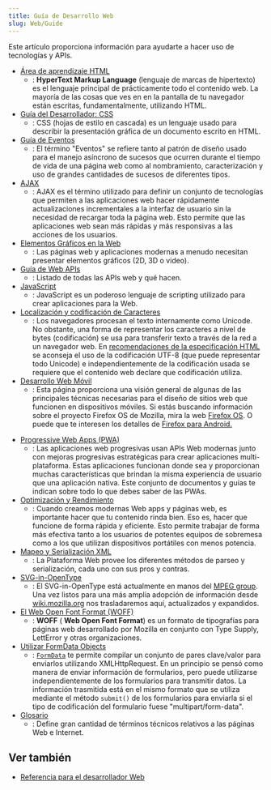 ```yaml
---
title: Guía de Desarrollo Web
slug: Web/Guide
---
```


Este artículo proporciona información para ayudarte a hacer uso de tecnologías y APIs.

- [Área de aprendizaje HTML](/es/docs/Learn/HTML)
  - : **HyperText Markup Language** (lenguaje de marcas de hipertexto) es el lenguaje principal de prácticamente todo el contenido web. La mayoría de las cosas que ves en en la pantalla de tu navegador están escritas, fundamentalmente, utilizando HTML.
- [Guía del Desarrollador: CSS](/es/docs/Web/Guide/CSS)
  - : CSS (hojas de estilo en cascada) es un lenguaje usado para describir la presentación gráfica de un documento escrito en HTML.
- [Guía de Eventos](/es/docs/Web/Guide/Events)
  - : El término "Eventos" se refiere tanto al patrón de diseño usado para el manejo asíncrono de sucesos que ocurren durante el tiempo de vida de una página web como al nombramiento, caracterización y uso de grandes cantidades de sucesos de diferentes tipos.
- [AJAX](/es/docs/Web/Guide/AJAX)
  - : AJAX es el término utilizado para definir un conjunto de tecnologías que permiten a las aplicaciones web hacer rápidamente actualizaciones incrementales a la interfaz de usuario sin la necesidad de recargar toda la página web. Esto permite que las aplicaciones web sean más rápidas y más responsivas a las acciones de los usuarios.
- [Elementos Gráficos en la Web](/es/docs/Web/Guide/Graphics)
  - : Las páginas web y aplicaciones modernas a menudo necesitan presentar elementos gráficos (2D, 3D o video).
- [Guía de Web APIs](/es/docs/Web/Guide/API)
  - : Listado de todas las APIs web y qué hacen.
- [JavaScript](/es/docs/JavaScript)
  - : JavaScript es un poderoso lenguaje de scripting utilizado para crear aplicaciones para la Web.
- [Localización y codificación de Caracteres](/es/docs/Localizations_and_character_encodings)
  - : Los navegadores procesan el texto internamente como Unicode. No obstante, una forma de representar los caracteres a nivel de bytes (codificación) se usa para transferir texto a través de la red a un navegador web. En [recomendaciones de la especificación HTML](http://www.whatwg.org/specs/web-apps/current-work/multipage/semantics.html#charset) se aconseja el uso de la codificación UTF-8 (que puede representar todo Unicode) e independientemente de la codificación usada se requiere que el contenido web declare que codificación utiliza.
- [Desarrollo Web Móvil](/es/docs/Web/Guide/Mobile)
  - : Esta página proporciona una visión general de algunas de las principales técnicas necesarias para el diseño de sitios web que funcionen en dispositivos móviles. Si estás buscando información sobre el proyecto Firefox OS de Mozilla, mira la web [Firefox OS](/en/Mozilla/Firefox_OS). O puede que te interesen los detalles de [Firefox para Android.](/en/Mozilla/Firefox_for_Android)

<!---->

<!---->

- [Progressive Web Apps (PWA)](/es/Apps/Progressive#Core_PWA_guides)
  - : Las aplicaciones web progresivas usan APIs Web modernas junto con mejoras progresivas estratégicas para crear aplicaciones multi-plataforma. Estas aplicaciones funcionan donde sea y proporcionan muchas características que brindan la misma experiencia de usuario que una aplicación nativa. Este conjunto de documentos y guías te indican sobre todo lo que debes saber de las PWAs.
- [Optimización y Rendimiento](/es/docs/Web/Guide/Performance)
  - : Cuando creamos modernas Web apps y páginas web, es importante hacer que tu contenido rinda bien. Eso es, hacer que funcione de forma rápida y eficiente. Esto permite trabajar de forma más efectiva tanto a los usuarios de potentes equipos de sobremesa como a los que utilizan dispositivos portátiles con menos potencia.
- [Mapeo y Serialización XML](/es/docs/Web/Guide/Parsing_and_serializing_XML)
  - : La Plataforma Web provee los diferentes métodos de parseo y serialización, cada uno con sus pros y contras.
- [SVG-in-OpenType](/es/docs/Web/Guide/SVG-in-OpenType)
  - : El SVG-in-OpenType está actualmente en manos del [MPEG group](http://mpeg.chiariglione.org/). Una vez listos para una más amplia adopción de información desde [wiki.mozilla.org](https://wiki.mozilla.org/SVGOpenTypeFonts) nos trasladaremos aquí, actualizados y expandidos.
- [El Web Open Font Format (WOFF)](/es/docs/Web/Guide/WOFF)
  - : **WOFF** ( **Web Open Font Format**) es un formato de tipografías para páginas web desarrollado por Mozilla en conjunto con Type Supply, LettError y otras organizaciones.
- [Utilizar FormData Objects](/es/docs/Web/Guide/Using_FormData_Objects)
  - : [`FormData`](/en/DOM/XMLHttpRequest/FormData) te permite compilar un conjunto de pares clave/valor para enviarlos utilizando XMLHttpRequest. En un principio se pensó como manera de enviar información de formularios, pero puede utilizarse independientemente de los formularios para transmitir datos. La información trasmitida está en el mismo formato que se utiliza mediante el método `submit()` de los formularios para enviarla si el tipo de codificación del formulario fuese "multipart/form-data".
- [Glosario](/es/docs/Glossary)
  - : Define gran cantidad de términos técnicos relativos a las páginas Web e Internet.

## Ver también

- [Referencia para el desarrollador Web](/es/docs/Web/Reference)
